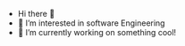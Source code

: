 - Hi there 👋
- 👀 I’m interested in software Engineering
- 🌱 I’m currently working on something cool!
<!---
Keoroanthony/Keoroanthony is a ✨ special ✨ repository because its `README.md` (this file) appears on your GitHub profile.
You can click the Preview link to take a look at your changes.
--->

